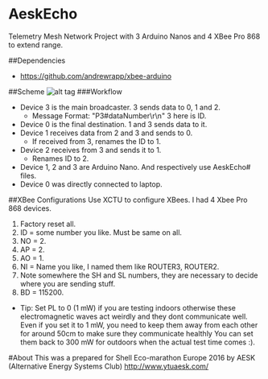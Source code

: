 # AeskEcho
Telemetry Mesh Network Project with 3 Arduino Nanos and 4 XBee Pro 868 to extend range.

##Dependencies
- https://github.com/andrewrapp/xbee-arduino

##Scheme
![alt tag](http://i.imgur.com/Vuui5Ce.png)
###Workflow
* Device 3 is the main broadcaster. 3 sends data to 0, 1 and 2.
  * Message Format: "P3#dataNumber\r\n" 3 here is ID.
* Device 0 is the final destination. 1 and 3 sends data to it.
* Device 1 receives data from 2 and 3 and sends to 0.
  * If received from 3, renames the ID to 1.
* Device 2 receives from 3 and sends it to 1.
  * Renames ID to 2.
* Device 1, 2 and 3 are Arduino Nano. And respectively use AeskEcho# files.
* Device 0 was directly connected to laptop.

##XBee Configurations
Use XCTU to configure XBees. I had 4 Xbee Pro 868 devices.
 1. Factory reset all.
 2. ID = some number you like. Must be same on all.
 3. NO = 2.
 4. AP = 2.
 5. AO = 1.
 6. NI = Name you like, I named them like ROUTER3, ROUTER2.
 7. Note somewhere the SH and SL numbers, they are necessary to decide where you are sending stuff.
 8. BD = 115200.
 
 * Tip: Set PL to 0 (1 mW) if you are testing indoors otherwise these electromagnetic waves act weirdly and they dont communicate well. Even if you set it to 1 mW, you need to keep them away from each other for around 50cm to make sure they communicate healthly You can set them back to 300 mW for outdoors when the actual test time comes :).

#About
This was a prepared for Shell Eco-marathon Europe 2016 by AESK (Alternative Energy Systems Club) http://www.ytuaesk.com/
